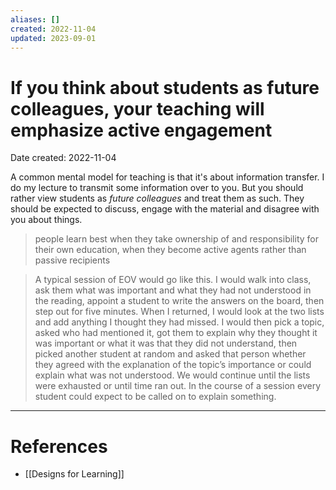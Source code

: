 ```yaml
---
aliases: []
created: 2022-11-04
updated: 2023-09-01
---
```


# If you think about students as future colleagues, your teaching will emphasize active engagement
Date created: 2022-11-04

A common mental model for teaching is that it's about information transfer. I do my lecture to transmit some information over to you. But you should rather view students as *future colleagues* and treat them as such. They should be expected to discuss, engage with the material and disagree with you about things.

> people learn best when they take ownership of and responsibility for their own education, when they become active agents rather than passive recipients

> A typical session of EOV would go like this. I would walk into class, ask them what was important and what they had not understood in the reading, appoint a student to write the answers on the board, then step out for five minutes. When I returned, I would look at the two lists and add anything I thought they had missed. I would then pick a topic, asked who had mentioned it, got them to explain why they thought it was important or what it was that they did not understand, then picked another student at random and asked that person whether they agreed with the explanation of the topic’s importance or could explain what was not understood. We would continue until the lists were exhausted or until time ran out. In the course of a session every student could expect to be called on to explain something.

---
# References
* [[Designs for Learning]]